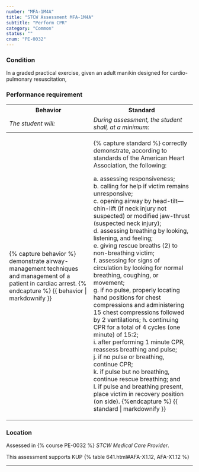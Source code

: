 ```yaml
---
number: "MFA-1M4A"
title: "STCW Assessment MFA-1M4A"
subtitle: "Perform CPR"
category: "Common"
status: ""
cnum: "PE-0032"
---
```

### Condition

In a graded practical exercise, given an adult manikin designed for cardio-pulmonary resuscitation,

### Performance requirement 

<table width='100%' class='Guidelines'>
 <thead>
 <tr>
     <th class='thirty'>Behavior</th>
     <th class='seventy'>Standard</th>
 </tr>
 <tr>
     <td><em>The student will:</em></td>
     <td><em>During assessment, the student shall, at a minimum:</em></td>
 </tr>
 </thead>
 <tbody>
 

<tr><td>

{% capture behavior %}
demonstrate airway-management techniques and management of a patient in cardiac arrest.
{% endcapture %}
{{ behavior | markdownify }}

</td><td>

{% capture standard %}
correctly demonstrate, according to standards of the American Heart Association, the following:

a. assessing responsiveness;  
b. calling for help if victim remains unresponsive;  
c. opening airway by head-tilt—chin-lift (if neck injury not suspected) or modified jaw-thrust (suspected neck injury);  
d. assessing breathing by looking, listening, and feeling;  
e. giving rescue breaths (2) to non-breathing victim;  
f. assessing for signs of circulation by looking for normal breathing, coughing, or movement;  
g. if no pulse, properly locating hand positions for chest compressions and administering 15 chest compressions followed by 2 ventilations;
h. continuing CPR for a total of 4 cycles (one minute) of 15:2;  
i. after performing 1 minute CPR, reassess breathing and pulse;  
j. if no pulse or breathing, continue CPR;  
k. if pulse but no breathing, continue rescue breathing; and  
l. if pulse and breathing present, place victim in recovery position (on side).
{%endcapture %}
{{ standard | markdownify }}

</td></tr>



 </tbody>
 </table>

### Location

Assessed in  {% course  PE-0032 %}  *STCW Medical Care Provider*.

This assessment supports KUP {% table 641.html#AFA-X1.12, AFA-X1.12 %}

***

